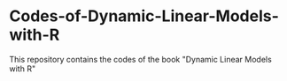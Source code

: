 # Codes-of-Dynamic-Linear-Models-with-R
This repository contains the codes of the book "Dynamic Linear Models with R"
